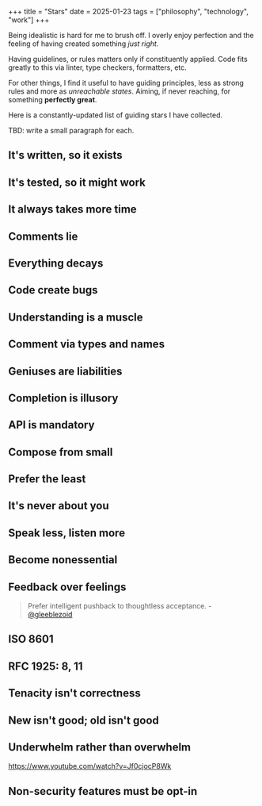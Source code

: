 +++
title = "Stars"
date = 2025-01-23
tags = ["philosophy", "technology", "work"]
+++

Being idealistic is hard for me to brush off. I overly enjoy perfection and the
feeling of having created something _just right_.

Having guidelines, or rules matters only if constituently applied. Code fits
greatly to this via linter, type checkers, formatters, etc.

For other things, I find it useful to have guiding principles, less as strong
rules and more as _unreachable states_. Aiming, if never reaching, for something
**perfectly great**.

Here is a constantly-updated list of guiding stars I have collected.

TBD: write a small paragraph for each.

## It's written, so it exists

## It's tested, so it might work

## It always takes more time

## Comments lie

## Everything decays

## Code create bugs

## Understanding is a muscle

## Comment via types and names

## Geniuses are liabilities

## Completion is illusory

## API is mandatory

## Compose from small

## Prefer the least

## It's never about you

## Speak less, listen more

## Become nonessential

## Feedback over feelings
> Prefer intelligent pushback to thoughtless acceptance. -
> [@gleeblezoid](https://github.com/gleeblezoid)

## ISO 8601

## RFC 1925: 8, 11

## Tenacity isn't correctness

## New isn't good; old isn't good

## Underwhelm rather than overwhelm

https://www.youtube.com/watch?v=Jf0cjocP8Wk

## Non-security features must be opt-in

